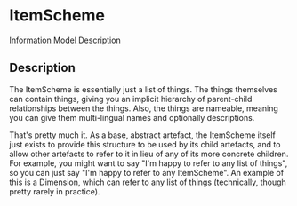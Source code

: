 # ItemScheme
[Information Model Description](../../information_model/Base/ItemScheme.md)

## Description

The ItemScheme is essentially just a list of things. The things themselves can contain things, giving you an implicit hierarchy of parent-child relationships between the things. Also, the things are nameable, meaning you can give them multi-lingual names and optionally descriptions.

That's pretty much it. As a base, abstract artefact, the ItemScheme itself just exists to provide this structure to be used by its child artefacts, and to allow other artefacts to refer to it in lieu of any of its more concrete children. For example, you might want to say "I'm happy to refer to any list of things", so you can just say "I'm happy to refer to any ItemScheme". An example of this is a Dimension, which can refer to any list of things (technically, though pretty rarely in practice).